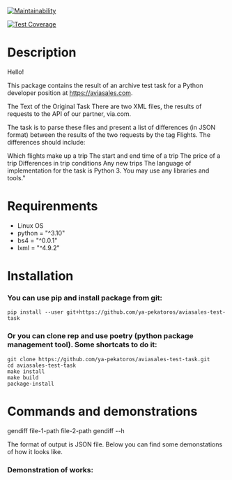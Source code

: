 
[![Maintainability](https://api.codeclimate.com/v1/badges/6caea2c9b61148e0c866/maintainability)](https://codeclimate.com/github/ya-pekatoros/aviasales-test-task/maintainability)

[![Test Coverage](https://api.codeclimate.com/v1/badges/6caea2c9b61148e0c866/test_coverage)](https://codeclimate.com/github/ya-pekatoros/aviasales-test-task/test_coverage)

# Description

Hello!

This package contains the result of an archive test task for a Python developer position at https://aviasales.com.

The Text of the Original Task
There are two XML files, the results of requests to the API of our partner, via.com.

The task is to parse these files and present a list of differences (in JSON format) between the results of the two requests by the tag Flights. The differences should include:

Which flights make up a trip
The start and end time of a trip
The price of a trip
Differences in trip conditions
Any new trips
The language of implementation for the task is Python 3. You may use any libraries and tools."


# Requirenments

* Linux OS
* python = "^3.10"
* bs4 = "^0.0.1"
* lxml = "^4.9.2"

# Installation

### You can use pip and install package from git:

    pip install --user git+https://github.com/ya-pekatoros/aviasales-test-task

### Or you can clone rep and use poetry (python package management tool). Some shortcats to do it:

    git clone https://github.com/ya-pekatoros/aviasales-test-task.git
    cd aviasales-test-task
    make install
    make build
    package-install

# Commands and demonstrations

gendiff file-1-path file-2-path
    gendiff --h

The format of output is JSON file. Below you can find some demonstations of how it looks like.

### Demonstration of works: